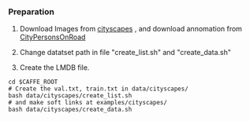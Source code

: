 ### Preparation

1. Download Images  from [cityscapes](https://www.cityscapes-dataset.com/) , and download annomation from [CityPersonsOnRoad](https://github.com/eric612/CityPersonsOnRoad)

2. Change datatset path in file "create_list.sh" and "create_data.sh"

3. Create the LMDB file.

  ```Shell
  cd $CAFFE_ROOT
  # Create the val.txt, train.txt in data/cityscapes/
  bash data/cityscapes/create_list.sh
  # and make soft links at examples/cityscapes/
  bash data/cityscapes/create_data.sh
  ```
